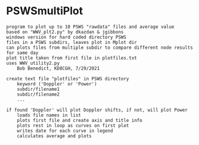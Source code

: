 # PSWSmultiPlot
	program to plot up to 10 PSWS "rawdata" files and average value
	based on "WWV_plt2.py" by dkazdan & jgibbons
	windows version for hard coded directory PSWS
	files in a PSWS subdirs, leaves plot in Mplot dir
	can plots files from multiple subdir to compare different node results for same day
	plot title taken from first file in plotfiles.txt
	uses WWV_utility2.py
		Bob Benedict, KD8CGH, 7/29/2021
 
	create text file "plotfiles" in PSWS directory
		keyword ('Doppler' or 'Power')
		subdir/filename1 
		subdir/filename2
		...
 
	if found 'Doppler' will plot Doppler shifts, if not, will plot Power 
		loads file names in list
		plots first file and create axis and title info
		plots rest in loop as curves on first plot
		writes date for each curve in legend
		calculates average and plots
